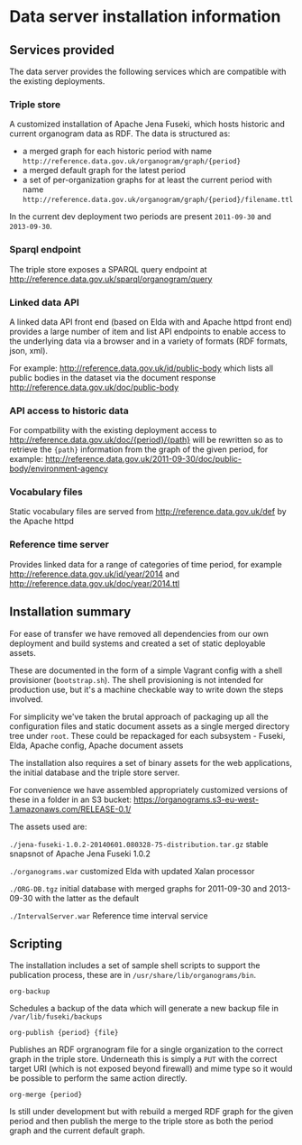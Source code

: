 # Data server installation information

## Services provided

The data server provides the following services which are compatible with the existing deployments.

### Triple store

A customized installation of Apache Jena Fuseki, which hosts historic and current organogram data as RDF.  The data is structured as:

   * a merged graph for each historic period with name `http://reference.data.gov.uk/organogram/graph/{period}`
   * a merged default graph for the latest period
   * a set of per-organization graphs for at least the current period with name `http://reference.data.gov.uk/organogram/graph/{period}/filename.ttl`

In the current dev deployment two periods are present `2011-09-30` and `2013-09-30`.

### Sparql endpoint

The triple store exposes a SPARQL query endpoint at http://reference.data.gov.uk/sparql/organogram/query

### Linked data API

A linked data API front end (based on Elda with and Apache httpd front end) provides a large number of item and list API endpoints to enable access to the underlying data via a browser and in a variety of formats (RDF formats, json, xml).

For example:  http://reference.data.gov.uk/id/public-body which lists all public bodies in the dataset via the document response http://reference.data.gov.uk/doc/public-body

### API access to historic data

For compatbility with the existing deployment access to http://reference.data.gov.uk/doc/{period}/{path} will be rewritten so as to retrieve the `{path}` information from the graph of the given period, for example: http://reference.data.gov.uk/2011-09-30/doc/public-body/environment-agency

### Vocabulary files

Static vocabulary files are served from http://reference.data.gov.uk/def by the Apache httpd

### Reference time server

Provides linked data for a range of categories of time period, for example http://reference.data.gov.uk/id/year/2014 and http://reference.data.gov.uk/doc/year/2014.ttl

## Installation summary

For ease of transfer we have removed all dependencies from our own deployment and build systems and created a set of static deployable assets.

These are documented in the form of a simple Vagrant config with a shell provisioner (`bootstrap.sh`). The shell provisioning is not intended for production use, but it's a machine checkable way to write down the steps involved.

For simplicity we've taken the brutal approach of packaging up all the configuration files and static document assets as a single merged directory tree under `root`. These could be repackaged for each subsystem - Fuseki, Elda, Apache config, Apache document assets

The installation also requires a set of binary assets for the web applications, the initial database and the triple store server.

For convenience we have assembled appropriately customized versions of these in a folder in an S3 bucket: https://organograms.s3-eu-west-1.amazonaws.com/RELEASE-0.1/

The assets used are:

`./jena-fuseki-1.0.2-20140601.080328-75-distribution.tar.gz`
    stable snapsnot of Apache Jena Fuseki 1.0.2

`./organograms.war`
   customized Elda with updated Xalan processor

`./ORG-DB.tgz`
   initial database with merged graphs for 2011-09-30 and 2013-09-30 with the latter as the default

`./IntervalServer.war`
   Reference time interval service

## Scripting

The installation includes a set of sample shell scripts to support the publication process, these are in `/usr/share/lib/organograms/bin`.

`org-backup` 

Schedules a backup of the data which will generate a new backup file in `/var/lib/fuseki/backups`

`org-publish {period} {file}`

Publishes an RDF orgranogram file for a single organization to the correct graph in the triple store.  Underneath this is simply a `PUT` with the correct target URI (which is not exposed beyond firewall) and mime type so it would be possible to perform the same action directly.

`org-merge {period}`

Is still under development but with rebuild a merged RDF graph for the given period and then publish the merge to the triple store as both the period graph and the current default graph.
